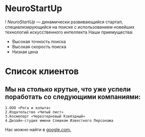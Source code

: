 # NeuroStartUp
! [](https://netology-code.github.io/git-homeworks/introduction/assets/logo.png)
*NeuroStartUp* — динамически развивающийся стартап, специализирующийся на поиске с использованием новейших технологий искусственного интеллекта
 Наши приемущества:
 * Высокая точность поиска
 * Высокая скорость поиска
 * Низкая цена

# Список клиентов
## Мы на столько крутые, что уже успели поработать со следующими компаниями:

    1.ООО «Рога и копыта»
    2.Издательство «Читый лист»
    3.Космопорт «Черезтерновый Кзвёздный»
    4.Дизайн-студия имени Слишком Известного Персонажa
Нас можно найти в [google.com.](google.com)
